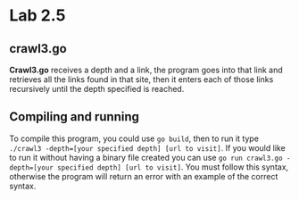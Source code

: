 # Lab 2.5
## crawl3.go
**Crawl3.go** receives a depth and a link, the program goes into that link and retrieves all the links found in that site,
then it enters each of those links recursively until the depth specified is reached.  
## Compiling and running
To compile this program, you could use `go build`, then to run it type `./crawl3 -depth=[your specified depth] [url to visit]`. If you would like to run it without having a binary file created you can use `go run crawl3.go -depth=[your specified depth] [url to visit]`. You must follow this syntax, otherwise the program will return an error with an example of the correct syntax.

